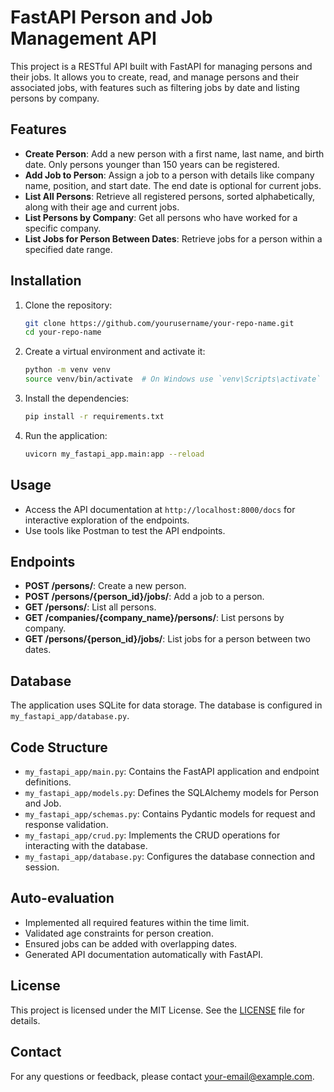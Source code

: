 # FastAPI Person and Job Management API

This project is a RESTful API built with FastAPI for managing persons and their jobs. It allows you to create, read, and manage persons and their associated jobs, with features such as filtering jobs by date and listing persons by company.

## Features

- **Create Person**: Add a new person with a first name, last name, and birth date. Only persons younger than 150 years can be registered.
- **Add Job to Person**: Assign a job to a person with details like company name, position, and start date. The end date is optional for current jobs.
- **List All Persons**: Retrieve all registered persons, sorted alphabetically, along with their age and current jobs.
- **List Persons by Company**: Get all persons who have worked for a specific company.
- **List Jobs for Person Between Dates**: Retrieve jobs for a person within a specified date range.

## Installation

1. Clone the repository:
   ```bash
   git clone https://github.com/yourusername/your-repo-name.git
   cd your-repo-name
   ```

2. Create a virtual environment and activate it:
   ```bash
   python -m venv venv
   source venv/bin/activate  # On Windows use `venv\Scripts\activate`
   ```

3. Install the dependencies:
   ```bash
   pip install -r requirements.txt
   ```

4. Run the application:
   ```bash
   uvicorn my_fastapi_app.main:app --reload
   ```

## Usage

- Access the API documentation at `http://localhost:8000/docs` for interactive exploration of the endpoints.
- Use tools like Postman to test the API endpoints.

## Endpoints

- **POST /persons/**: Create a new person.
- **POST /persons/{person_id}/jobs/**: Add a job to a person.
- **GET /persons/**: List all persons.
- **GET /companies/{company_name}/persons/**: List persons by company.
- **GET /persons/{person_id}/jobs/**: List jobs for a person between two dates.

## Database

The application uses SQLite for data storage. The database is configured in `my_fastapi_app/database.py`.

## Code Structure

- `my_fastapi_app/main.py`: Contains the FastAPI application and endpoint definitions.
- `my_fastapi_app/models.py`: Defines the SQLAlchemy models for Person and Job.
- `my_fastapi_app/schemas.py`: Contains Pydantic models for request and response validation.
- `my_fastapi_app/crud.py`: Implements the CRUD operations for interacting with the database.
- `my_fastapi_app/database.py`: Configures the database connection and session.

## Auto-evaluation

- Implemented all required features within the time limit.
- Validated age constraints for person creation.
- Ensured jobs can be added with overlapping dates.
- Generated API documentation automatically with FastAPI.

## License

This project is licensed under the MIT License. See the [LICENSE](LICENSE) file for details.

## Contact

For any questions or feedback, please contact [your-email@example.com](mailto:your-email@example.com).